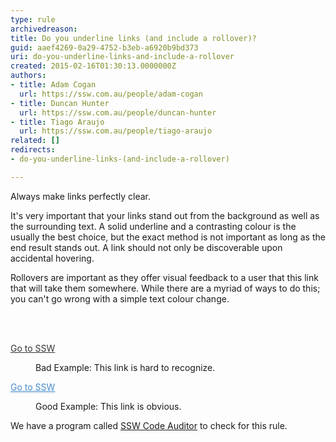 ```yaml
---
type: rule
archivedreason: 
title: Do you underline links (and include a rollover)?
guid: aaef4269-0a29-4752-b3eb-a6920b9bd373
uri: do-you-underline-links-and-include-a-rollover
created: 2015-02-16T01:30:13.0000000Z
authors:
- title: Adam Cogan
  url: https://ssw.com.au/people/adam-cogan
- title: Duncan Hunter
  url: https://ssw.com.au/people/duncan-hunter
- title: Tiago Araujo
  url: https://ssw.com.au/people/tiago-araujo
related: []
redirects:
- do-you-underline-links-(and-include-a-rollover)

---
```



<p>Always make links perfectly clear.</p><p>
                    It's very important that your links stand out from the 
     background as well as the surrounding text. A solid 
     underline and a contrasting colour is the usually the best 
     choice, but the exact method is not important as long as the 
     end result stands out. A link should not only be 
     discoverable upon accidental hovering.
                </p><p>
                    Rollovers are important as they offer visual feedback to a 
     user that this link that will take them somewhere. While 
     there are a myriad of ways to do this; you can't go wrong 
     with a simple text colour change.
                </p>
<br><excerpt class='endintro'></excerpt><br>
<dl class="badImage"><p class="ssw15-rteElement-GreyBox"> 
      <a href="http&#58;//www.ssw.com.au/SSW/Standards/Rules/RulesToBetterWebsitesNavigation.aspx#" style="border-bottom&#58;medium none;color&#58;#333333;">Go to SSW</a> </p><dd>Bad Example&#58; This link is hard to recognize.</dd></dl><dl class="goodImage"><p class="ssw15-rteElement-GreyBox"> 
      <a href="http&#58;//www.ssw.com.au/SSW/Standards/Rules/RulesToBetterWebsitesNavigation.aspx#" style="border-bottom&#58;1px dotted #448ccb;color&#58;#448ccb;">Go to SSW</a> </p><dd>Good Example&#58; This link is obvious.</dd></dl> We have a program called 
<a href="http&#58;//www.ssw.com.au/ssw/CodeAuditor/Rules.aspx#BreadCrumbs">SSW Code Auditor</a> to check for this rule.


